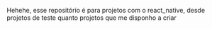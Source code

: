 Hehehe, esse repositório é para projetos com o react_native, desde projetos de teste quanto projetos que me disponho a criar
